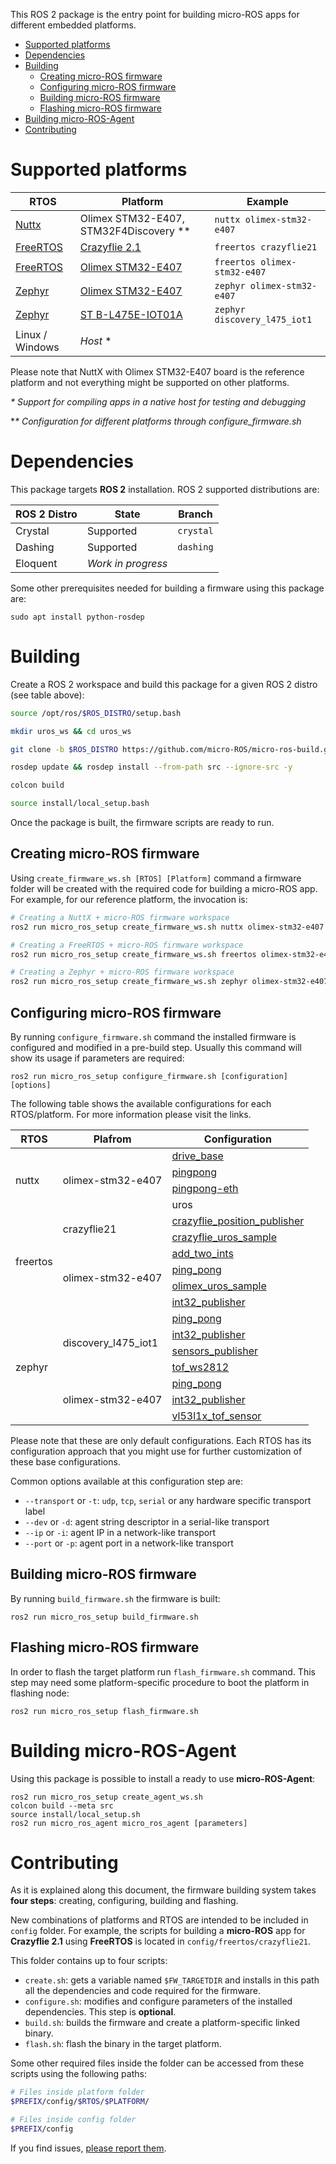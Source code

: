 
This ROS 2 package is the entry point for building micro-ROS apps for different embedded platforms.

- [Supported platforms](#supported-platforms)
- [Dependencies](#dependencies)
- [Building](#building)
  - [Creating micro-ROS firmware](#creating-micro-ros-firmware)
  - [Configuring micro-ROS firmware](#configuring-micro-ros-firmware)
  - [Building micro-ROS firmware](#building-micro-ros-firmware)
  - [Flashing micro-ROS firmware](#flashing-micro-ros-firmware)
- [Building micro-ROS-Agent](#building-micro-ros-agent)
- [Contributing](#contributing)

# Supported platforms

| RTOS | Platform | Example |
|-|-|-|
| [Nuttx](https://nuttx.org/) | Olimex STM32-E407, STM32F4Discovery ** | `nuttx olimex-stm32-e407` | 
| [FreeRTOS](https://www.freertos.org/) | [Crazyflie 2.1](https://www.bitcraze.io/crazyflie-2-1/) | `freertos crazyflie21` | 
| [FreeRTOS](https://www.freertos.org/) | [Olimex STM32-E407](https://www.olimex.com/Products/ARM/ST/STM32-E407/open-source-hardware) | `freertos olimex-stm32-e407` | 
| [Zephyr](https://www.zephyrproject.org/) | [Olimex STM32-E407](https://www.olimex.com/Products/ARM/ST/STM32-E407/open-source-hardware) | `zephyr olimex-stm32-e407` | 
| [Zephyr](https://www.zephyrproject.org/) | [ST B-L475E-IOT01A](https://docs.zephyrproject.org/latest/boards/arm/disco_l475_iot1/doc/index.html) | `zephyr discovery_l475_iot1` | 
| Linux / Windows | *Host* * |

Please note that NuttX with Olimex STM32-E407 board is the reference platform and not everything might be supported on other platforms.

*\* Support for compiling apps in a native host for testing and debugging*

**\* Configuration for different platforms through configure_firmware.sh*

# Dependencies

This package targets **ROS 2** installation. ROS 2 supported distributions are:

| ROS 2 Distro | State | Branch |
|-|-|-|
| Crystal | Supported | `crystal` |
| Dashing | Supported | `dashing` |
| Eloquent | *Work in progress* |  |

Some other prerequisites needed for building a firmware using this package are:

```
sudo apt install python-rosdep
```

# Building 

Create a ROS 2 workspace and build this package for a given ROS 2 distro (see table above):

```bash
source /opt/ros/$ROS_DISTRO/setup.bash

mkdir uros_ws && cd uros_ws

git clone -b $ROS_DISTRO https://github.com/micro-ROS/micro-ros-build.git src/micro-ros-build

rosdep update && rosdep install --from-path src --ignore-src -y

colcon build

source install/local_setup.bash
```

Once the package is built, the firmware scripts are ready to run.


## Creating micro-ROS firmware

Using `create_firmware_ws.sh [RTOS] [Platform]` command a firmware folder will be created with the required code for building a micro-ROS app. For example, for our reference platform, the invocation is:

```bash
# Creating a NuttX + micro-ROS firmware workspace
ros2 run micro_ros_setup create_firmware_ws.sh nuttx olimex-stm32-e407

# Creating a FreeRTOS + micro-ROS firmware workspace
ros2 run micro_ros_setup create_firmware_ws.sh freertos olimex-stm32-e407

# Creating a Zephyr + micro-ROS firmware workspace
ros2 run micro_ros_setup create_firmware_ws.sh zephyr olimex-stm32-e407
```

## Configuring micro-ROS firmware

By running `configure_firmware.sh` command the installed firmware is configured and modified in a pre-build step. Usually this command will show its usage if parameters are required:

```
ros2 run micro_ros_setup configure_firmware.sh [configuration] [options]
```

The following table shows the available configurations for each RTOS/platform.
For more information please visit the links.

<table>
    <thead>
        <tr>
            <th>RTOS</th>
            <th>Plafrom</th>
            <th>Configuration</th>
        </tr>
    </thead>
    <tbody>
        <tr>
            <td rowspan=4>nuttx</td>
            <td rowspan=4>olimex-stm32-e407</td>
            <td><a href="https://github.com/micro-ROS/micro-ROS_kobuki_demo">drive_base</a></td>
        </tr>
        <tr>
            <td><a href="https://github.com/micro-ROS/micro-ROS-rtt">pingpong</a></td>
        </tr>
        <tr>
            <td><a href="https://github.com/micro-ROS/micro-ROS-rtt">pingpong-eth</a></td>
        </tr>
        <tr>
            <td>uros</td>
        </tr>
        <tr>
            <td rowspan=6>freertos</td>
            <td rowspan=2>crazyflie21</td>
            <td><a href="https://github.com/micro-ROS/freertos_apps/blob/dashing/apps/crazyflie_position_publisher/app.c">crazyflie_position_publisher</a></td>
        </tr>
        <tr>
            <td><a href="https://github.com/micro-ROS/freertos_apps/blob/dashing/apps/crazyflie_uros_sample/app.c">crazyflie_uros_sample</a></td>
        </tr>
        <tr>
            <td rowspan=4>olimex-stm32-e407</td>
            <td><a href="https://github.com/micro-ROS/freertos_apps/blob/dashing/apps/add_two_ints/app.c">add_two_ints</a></td>
        </tr>
        <tr>
            <td><a href="https://github.com/micro-ROS/freertos_apps/blob/dashing/apps/ping_pong/app.c">ping_pong</a></td>
        </tr>
        <tr>
            <td><a href="https://github.com/micro-ROS/freertos_apps/blob/dashing/apps/olimex_uros_sample/app.c">olimex_uros_sample</a></td>
        </tr>
        <tr>
            <td><a href="https://github.com/micro-ROS/freertos_apps/blob/dashing/apps/int32_publisher/app.c">int32_publisher</a></td>
        </tr>
        <tr>
            <td rowspan=7>zephyr</td>
            <td rowspan=4>discovery_l475_iot1</td>
            <td><a href="https://github.com/micro-ROS/zephyr_apps/blob/dashing/apps/ping_pong/src/main.c">ping_pong</a></td>
        </tr>
        <tr>
            <td><a href="https://github.com/micro-ROS/zephyr_apps/blob/dashing/apps/int32_publisher/src/main.c">int32_publisher</a></td>
        </tr>
        <tr>
            <td><a href="https://github.com/micro-ROS/zephyr_apps/blob/dashing/apps/sensors_publisher/src/main.c">sensors_publisher</a></td>
        </tr>
        <tr>
            <td><a href="https://github.com/micro-ROS/zephyr_apps/blob/dashing/apps/tof_ws2812/src/main.c">tof_ws2812</a></td>
        </tr>
        <tr>
            <td rowspan=3>olimex-stm32-e407</td>
            <td><a href="https://github.com/micro-ROS/zephyr_apps/blob/dashing/apps/ping_pong/src/main.c">ping_pong</a></td>
        </tr>
        <tr>
            <td><a href="https://github.com/micro-ROS/zephyr_apps/blob/dashing/apps/int32_publisher/src/main.c">int32_publisher</a></td>
        </tr>
        <tr>
            <td><a href="https://github.com/micro-ROS/zephyr_apps/blob/dashing/apps/vl53l1x_tof_sensor/src/main.c">vl53l1x_tof_sensor</a></td>
        </tr>
    </tbody>
</table>

Please note that these are only default configurations. Each RTOS has its configuration approach that you might use for further customization of these base configurations.

Common options available at this configuration step are:
  - `--transport` or `-t`: `udp`, `tcp`, `serial` or any hardware specific transport label
  - `--dev` or `-d`: agent string descriptor in a serial-like transport
  - `--ip` or `-i`: agent IP in a network-like transport
  - `--port` or `-p`: agent port in a network-like transport

## Building micro-ROS firmware

By running `build_firmware.sh` the firmware is built:

```
ros2 run micro_ros_setup build_firmware.sh
```

## Flashing micro-ROS firmware

In order to flash the target platform run `flash_firmware.sh` command.
This step may need some platform-specific procedure to boot the platform in flashing node:

```
ros2 run micro_ros_setup flash_firmware.sh
```

# Building micro-ROS-Agent

Using this package is possible to install a ready to use **micro-ROS-Agent**:

```
ros2 run micro_ros_setup create_agent_ws.sh
colcon build --meta src
source install/local_setup.sh
ros2 run micro_ros_agent micro_ros_agent [parameters]
```

# Contributing

As it is explained along this document, the firmware building system takes **four steps**: creating, configuring, building and flashing.

New combinations of platforms and RTOS are intended to be included in `config` folder. For example, the scripts for building a **micro-ROS** app for **Crazyflie 2.1** using **FreeRTOS** is located in `config/freertos/crazyflie21`.

This folder contains up to four scripts:
- `create.sh`: gets a variable named `$FW_TARGETDIR` and installs in this path all the dependencies and code required for the firmware.
- `configure.sh`: modifies and configure parameters of the installed dependencies. This step is **optional**.
- `build.sh`: builds the firmware and create a platform-specific linked binary.
- `flash.sh`: flash the binary in the target platform.
  
Some other required files inside the folder can be accessed from these scripts using the following paths:

```bash
# Files inside platform folder
$PREFIX/config/$RTOS/$PLATFORM/

# Files inside config folder
$PREFIX/config
```



If you find issues, [please report them](https://github.com/micro-ROS/micro-ros-build/issues). 
